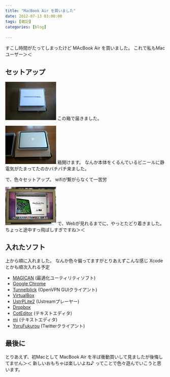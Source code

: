 ```yaml
---
title: "MacBook Air を買いました"
date: 2012-07-13 03:00:00
tags: [雑記]
categories: [blog]

---
```


すこし時間がたってしまったけど MAcBook Air を買いました。 これで私もMacユーザー＞＜

## セットアップ

[![この箱で届いた][1]][2] この箱で届きました。

 [1]: /images/2012_0708_mba_box.png
 [2]: /images/2012_0708_mba_box.jpg

[![ご開帳][3]][4] 箱開けます。 なんか本体をくるんでいるビニールに静電気がたまってたのかバチバチ来ました。

 [3]: /images/2012_0708_mba_box_open.png
 [4]: /images/2012_0708_mba_box_open.jpg

で、色々セットアップ。 wifiが繋がらなくて一苦労

[![デスクトップ(開いているページがMacBook Proなのはご愛嬌)][5]][6] で、Webが見れるまでに、やっとたどり着きました。 ちょっと途中すっ飛ばしすぎですね＞＜

 [5]: /images/2012_0708_mba_desktop.png
 [6]: /images/2012_0708_mba_desktop.jpg

## 入れたソフト

上から順に入れました。 なんか色々偏ってますがとりあえずこんな感じ Xcodeとかも順次入れる予定

  * [MAGICAN][7] (最適化ユーティリティソフト)
  * [Google Chrome][8]
  * [Tunnelblick][9] (OpenVPN GUIクライアント)
  * [VirtualBox][10]
  * [UstrPLite2][11] (Ustreamプレーヤー)
  * [Dropbox][12]
  * [CotEditor][13] (テキストエディタ)
  * [mi][14] (テキストエディタ)
  * [YoruFukurou][15] (Twitterクライアント)

 [7]: http://magicansoft.com/jp/magican.html
 [8]: http://www.google.co.jp/chrome/
 [9]: http://code.google.com/p/tunnelblick/
 [10]: https://www.virtualbox.org/
 [11]: http://ractis.rdy.jp/ustp/
 [12]: https://www.dropbox.com/
 [13]: http://sourceforge.jp/projects/coteditor/
 [14]: http://www.mimikaki.net/
 [15]: https://sites.google.com/site/yorufukurou/

## 最後に

とりあえず、初Macとして MacBook Air を半ば衝動買いして見ましたが後悔してません＞＜ 新しいおもちゃは楽しいよね♪ ってことで色々遊んでいこうと思います。